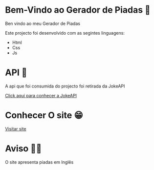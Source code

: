 ﻿# Bem-Vindo ao Gerador de Piadas 🤡

<p>Ben vindo ao meu Gerador de Piadas</p>

<div>Este projecto foi desenvolvido com as segintes linguagens:
  <ul>
  <li>Html</li>
  <li>Css</li>
  <li>Js</li>
  </ul>
  </div>

# API 📎

<p>A api que foi consumida do projecto foi retirada da JokeAPI</p>
<a href="//carlossoares123.github.io/Gerador-de-Piadas/">Click aqui para conhecer a JokeAPI</a>


# Conhecer O site 😁

<a href="https://carlossoares123.github.io/Gerador-de-Piadas/">Visitar site</a>

# Aviso 🚩🚩
<p>O site apresenta piadas em Inglês</p>
